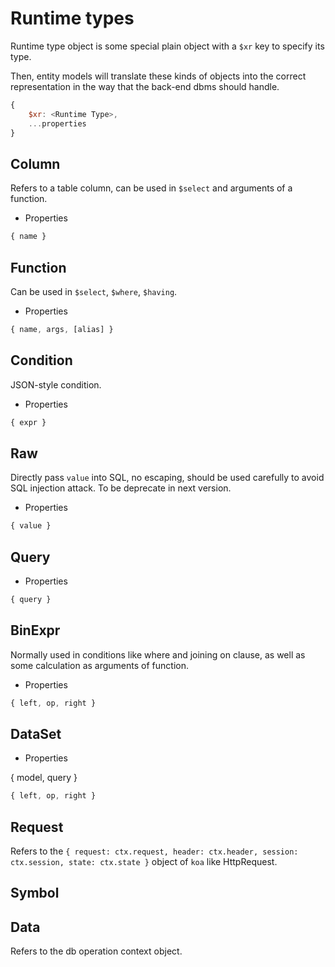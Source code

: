 # Runtime types

Runtime type object is some special plain object with a `$xr` key to specify its type. 

Then, entity models will translate these kinds of objects into the correct representation in the way that the back-end dbms should handle.
    
```js
{
    $xr: <Runtime Type>,
    ...properties    
}
```

## Column

Refers to a table column, can be used in `$select` and arguments of a function.

- Properties

```js
{ name }
```
 
 ## Function

 Can be used in `$select`, `$where`, `$having`.

 - Properties
 
```js
{ name, args, [alias] }
```

## Condition

JSON-style condition.

- Properties

```js
{ expr }
```

## Raw 

Directly pass `value` into SQL, no escaping, should be used carefully to avoid SQL injection attack. To be deprecate in next version.

- Properties

```js
{ value }
```

## Query 

- Properties
  
```js
{ query }
```

## BinExpr 

Normally used in conditions like where and joining on clause, as well as some calculation as arguments of function.

- Properties

```js
{ left, op, right }
```

## DataSet

- Properties

{ model, query }

```js
{ left, op, right }
```

## Request

Refers to the `{ request: ctx.request, header: ctx.header, session: ctx.session, state: ctx.state }` object of `koa` like HttpRequest.

## Symbol

## Data

Refers to the db operation context object.
